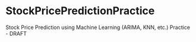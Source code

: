 # StockPricePredictionPractice
Stock Price Prediction using Machine Learning (ARIMA, KNN, etc.) Practice - DRAFT
